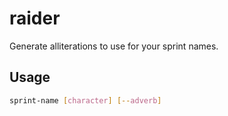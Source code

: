 # raider
Generate alliterations to use for your sprint names.

## Usage

```bash
sprint-name [character] [--adverb]
```
